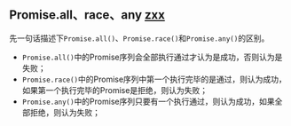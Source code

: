 ## Promise.all、race、any [zxx](https://www.zhangxinxu.com/wordpress/2021/05/promise-all-race-any/)

先一句话描述下`Promise.all()`、`Promise.race()`和`Promise.any()`的区别。

- `Promise.all()`中的Promise序列会全部执行通过才认为是成功，否则认为是失败；
- `Promise.race()`中的Promise序列中第一个执行完毕的是通过，则认为成功，如果第一个执行完毕的Promise是拒绝，则认为失败；
- `Promise.any()`中的Promise序列只要有一个执行通过，则认为成功，如果全部拒绝，则认为失败；

